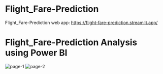 # Flight_Fare-Prediction

Flight_Fare-Prediction web app: https://flight-fare-prediction.streamlit.app/

# Flight_Fare-Prediction Analysis using Power BI
![page-1](https://github.com/Bharathkumar-ms/Flight_Fare-Prediction/assets/96257624/387e07f1-f7b9-444b-9f87-f31c9a3a8de4)
![page-2](https://github.com/Bharathkumar-ms/Flight_Fare-Prediction/assets/96257624/2f01f9ff-8828-4327-bfa2-e7954f042c66)


